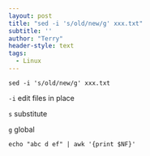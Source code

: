 ```yaml
---
layout: post
title: "sed -i 's/old/new/g' xxx.txt"
subtitle: ''
author: "Terry"
header-style: text
tags:
  - Linux
---
```


```shell
sed -i 's/old/new/g' xxx.txt
```

`-i` edit files in place

`s` substitute

`g` global


```shell
echo "abc d ef" | awk '{print $NF}'
```
